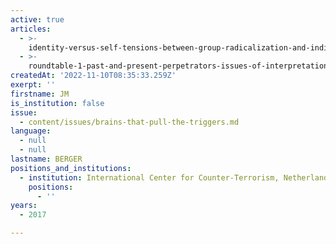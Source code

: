 ```yaml
---
active: true
articles:
  - >-
    identity-versus-self-tensions-between-group-radicalization-and-individual-violence
  - >-
    roundtable-1-past-and-present-perpetrators-issues-of-interpretation-and-prevention
createdAt: '2022-11-10T08:35:33.259Z'
exerpt: ''
firstname: JM
is_institution: false
issue:
  - content/issues/brains-that-pull-the-triggers.md
language:
  - null
  - null
lastname: BERGER
positions_and_institutions:
  - institution: International Center for Counter-Terrorism, Netherlands
    positions:
      - ''
years:
  - 2017

---
```

